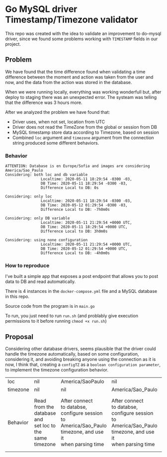 # Go MySQL driver Timestamp/Timezone validator

This repo was created with the idea to validate an improvement
to do-mysql driver, since we found some problems working with
`TIMESTAMP` fields in our project.

## Problem

We have found that the time difference found when validating a time difference
between the moment and action was taken from the user and now, and the data from 
the action was stored in the database.

When we were running locally, everything was working wonderfull but, after deploy
to staging there was an unexpected error. The systeam was telling that the difference
was 3 hours more.

After we analyzed the problem we have found that:

- Driver uses, when not set, location from UTC
- Driver does not read the TimeZone from the global or session from DB
- MySQL timestamp store data according to Timezone, based on session
- Combined `loc` argument and `timezone` argument from the connection string produced some different behaviors.

### Behavior

    ATTENTION: Database is en Europe/Sofia and images are considering America/Sao_Paulo
    Considering: both loc and db variable
                    Localtime: 2020-05-11 18:29:54 -0300 -03,
                    DB Time: 2020-05-11 18:29:54 -0300 -03,
                    Difference Local to DB: 0s

    Considering: only loc
                    Localtime: 2020-05-11 18:29:54 -0300 -03,
                    DB Time: 2020-05-12 01:29:54 -0300 -03,
                    Difference Local to DB: -7h0m0s

    Considering: only DB variable
                    Localtime: 2020-05-11 21:29:54 +0000 UTC,
                    DB Time: 2020-05-11 18:29:54 +0000 UTC,
                    Difference Local to DB: 3h0m0s

    Considering: using none configuration
                    Localtime: 2020-05-11 21:29:54 +0000 UTC,
                    DB Time: 2020-05-12 01:29:54 +0000 UTC,
                    Difference Local to DB: -4h0m0s

### How to reproduce

I've built a simple app that exposes a post endpoint that allows you to post data to DB and read automatically.

There is 4 instances in the `docker-compose.yml` file and a MySQL database in this repo.

Source code from the program is in `main.go`

To run, you just need to run `run.sh` (and problably give execution permissions to it before running `chmod +x run.sh`)

## Proposal

Considering other database drivers, seems plausible that the driver could handle the timezone automatically, based on 
some configuration, considering it, and avoiding breaking anyone using the connection as it is now, I think that, creating
a `configTZ` as a `boolean configuration parameter`, to implement the timezone configuration behavior.

|  |||||
|------------|---------------------------------------------------------------------|--------------------------------------------------------------------------------------------------------------------------|--------------------------------------------------------------------------------------------------------------------------|---------------------------------------------------------------------------------------------------------------------------------------------------|
| loc        | nil                                                                 | America/SaoPaulo                                                                                                         | nil                                                                                                                      | America/Sao_Paulo                                                                                                                                 |
| timezone   | nil                                                                 | nil                                                                                                                      | America/Sao_Paulo                                                                                                        | Europa/Sofia                                                                                                                                      |
| Behavior   | Read from the <br> database and <br>set loc to the <br>same timezone | After connect <br>to databse, <br>configure session<br>to America/Sao_Paulo<br>timezone, and use it<br>when parsing time | After connect <br>to databse, <br>configure session<br>to America/Sao_Paulo<br>timezone, and use it<br>when parsing time | Configure as<br>specified by the<br>user, but generates<br>a warning, telling <br>that TIMEZONE fields<br>could face a difference<br>after parse. |